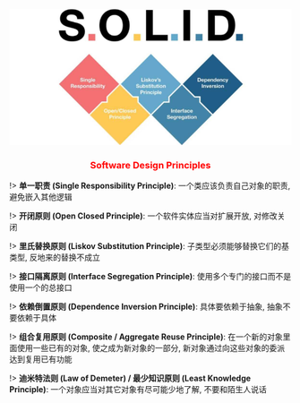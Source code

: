 <center>

![logo](../../media/design-principle/solid.png ':size=20%')

### <font color=red>Software Design Principles</font> <!-- {docsify-ignore} -->
</center>

!> **单一职责 (Single Responsibility Principle)**: 一个类应该负责自己对象的职责, 避免嵌入其他逻辑

!> **开闭原则 (Open Closed Principle)**: 一个软件实体应当对扩展开放, 对修改关闭

!> **里氏替换原则  (Liskov Substitution Principle)**: 子类型必须能够替换它们的基类型, 反地来的替换不成立

!> **接口隔离原则 (Interface Segregation Principle)**: 使用多个专门的接口而不是使用一个的总接口

!> **依赖倒置原则 (Dependence Inversion Principle)**: 具体要依赖于抽象, 抽象不要依赖于具体

!> **组合复用原则 (Composite / Aggregate Reuse Principle)**: 
在一个新的对象里面使用一些已有的对象, 使之成为新对象的一部分, 新对象通过向这些对象的委派达到复用已有功能

!> **迪米特法则 (Law of Demeter) / 最少知识原则 (Least Knowledge Principle)**: 
一个对象应当对其它对象有尽可能少地了解, 不要和陌生人说话